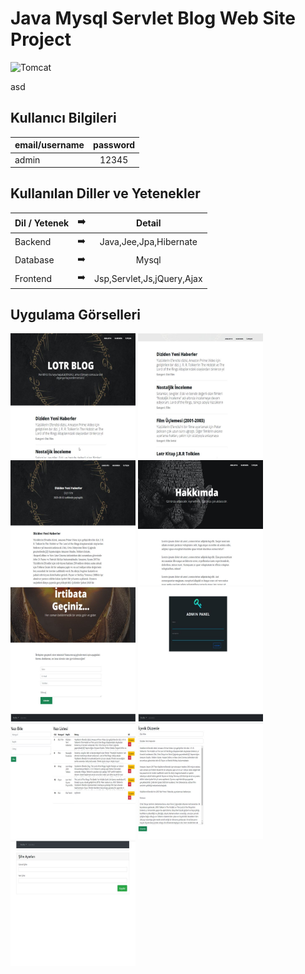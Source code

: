# Java Mysql Servlet Blog Web Site Project

<img src="https://img.shields.io/badge/Tomcat-9.0.50-e46e2e" alt="Tomcat" data-canonical-src="https://img.shields.io/badge/Tomcat-9.0.50-e46e2e" style="max-width: 100%;">

asd

## Kullanıcı Bilgileri

| email/username | password |
| ------------- |:-------------:|
| admin  | 12345 |


## Kullanılan Diller ve Yetenekler

| Dil / Yetenek | :arrow_right: | Detail |
| ------------- |:-------------:|:-------------:|
| Backend | :arrow_right: | Java,Jee,Jpa,Hibernate|
| Database | :arrow_right: | Mysql |
| Frontend | :arrow_right: | Jsp,Servlet,Js,jQuery,Ajax |



## Uygulama Görselleri

<p>
  
<a href="https://github.com/slymnkrc/Java-Mysql-Servlet-Blog-Web-Site-Project/blob/main/images/1.jpg" target="_blank">
<img src="https://github.com/slymnkrc/Java-Mysql-Servlet-Blog-Web-Site-Project/blob/main/images/1.jpg" width="200" style="max-width:200%;"></a>
  
<a href="https://github.com/slymnkrc/Java-Mysql-Servlet-Blog-Web-Site-Project/blob/main/images/2.jpg" target="_blank">
<img src="https://github.com/slymnkrc/Java-Mysql-Servlet-Blog-Web-Site-Project/blob/main/images/2.jpg" width="200" style="max-width:200%;"></a>
  
<a href="https://github.com/slymnkrc/Java-Mysql-Servlet-Blog-Web-Site-Project/blob/main/images/3.jpg" target="_blank">
<img src="https://github.com/slymnkrc/Java-Mysql-Servlet-Blog-Web-Site-Project/blob/main/images/3.jpg" width="200" style="max-width:200%;"></a>
  
<a href="https://github.com/slymnkrc/Java-Mysql-Servlet-Blog-Web-Site-Project/blob/main/images/4.jpg" target="_blank">
<img src="https://github.com/slymnkrc/Java-Mysql-Servlet-Blog-Web-Site-Project/blob/main/images/4.jpg" width="200" style="max-width:200%;"></a>
  
<a href="https://github.com/slymnkrc/Java-Mysql-Servlet-Blog-Web-Site-Project/blob/main/images/5.jpg" target="_blank">
<img src="https://github.com/slymnkrc/Java-Mysql-Servlet-Blog-Web-Site-Project/blob/main/images/5.jpg" width="200" style="max-width:200%;"></a>
  
<a href="https://github.com/slymnkrc/Java-Mysql-Servlet-Blog-Web-Site-Project/blob/main/images/6.jpg" target="_blank">
<img src="https://github.com/slymnkrc/Java-Mysql-Servlet-Blog-Web-Site-Project/blob/main/images/6.jpg" width="200" style="max-width:200%;"></a>
  
<a href="https://github.com/slymnkrc/Java-Mysql-Servlet-Blog-Web-Site-Project/blob/main/images/7.jpg" target="_blank">
<img src="https://github.com/slymnkrc/Java-Mysql-Servlet-Blog-Web-Site-Project/blob/main/images/7.jpg" width="200" style="max-width:200%;"></a>
  
<a href="https://github.com/slymnkrc/Java-Mysql-Servlet-Blog-Web-Site-Project/blob/main/images/8.jpg" target="_blank">
<img src="https://github.com/slymnkrc/Java-Mysql-Servlet-Blog-Web-Site-Project/blob/main/images/8.jpg" width="200" style="max-width:200%;"></a>
  
<a href="https://github.com/slymnkrc/Java-Mysql-Servlet-Blog-Web-Site-Project/blob/main/images/9.jpg" target="_blank">
<img src="https://github.com/slymnkrc/Java-Mysql-Servlet-Blog-Web-Site-Project/blob/main/images/9.jpg" width="200" style="max-width:200%;"></a>


  

  

  
  
  
  </p>


